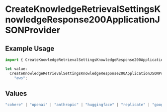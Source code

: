 # CreateKnowledgeRetrievalSettingsKnowledgeResponse200ApplicationJSONProvider

## Example Usage

```typescript
import { CreateKnowledgeRetrievalSettingsKnowledgeResponse200ApplicationJSONProvider } from "@orq-ai/node/models/operations";

let value:
  CreateKnowledgeRetrievalSettingsKnowledgeResponse200ApplicationJSONProvider =
    "aws";
```

## Values

```typescript
"cohere" | "openai" | "anthropic" | "huggingface" | "replicate" | "google" | "google-ai" | "azure" | "aws" | "anyscale" | "perplexity" | "groq" | "fal" | "leonardoai" | "nvidia" | "jina" | "togetherai" | "elevenlabs"
```